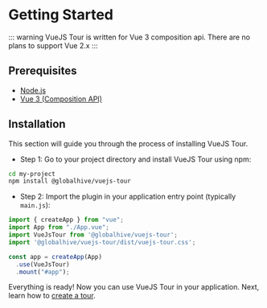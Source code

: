 # Getting Started

::: warning
VueJS Tour is written for Vue 3 composition api. There are no plans to support Vue 2.x
:::

## Prerequisites

* [Node.js](https://nodejs.org/)
* [Vue 3 (Composition API)](https://vuejs.org/guide/introduction.html#composition-api)

## Installation

This section will guide you through the process of installing VueJS Tour.

* Step 1: Go to your project directory and install VueJS Tour using npm:

```bash
cd my-project
npm install @globalhive/vuejs-tour
```

* Step 2: Import the plugin in your application entry point (typically `main.js`):

```javascript
import { createApp } from "vue";
import App from "./App.vue";
import VueJsTour from '@globalhive/vuejs-tour';
import '@globalhive/vuejs-tour/dist/vuejs-tour.css';

const app = createApp(App)
  .use(VueJsTour)
  .mount("#app");
```
Everything is ready! Now you can use VueJS Tour in your application.
Next, learn how to [create a tour](/guide/create-a-tour).
